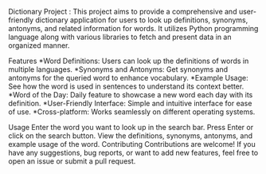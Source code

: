Dictionary Project :
This project aims to provide a comprehensive and user-friendly dictionary application for users to look up definitions, synonyms, antonyms, and related information for words. It utilizes Python programming language along with various libraries to fetch and present data in an organized manner.

Features
*Word Definitions: Users can look up the definitions of words in multiple languages.
*Synonyms and Antonyms: Get synonyms and antonyms for the queried word to enhance vocabulary.
*Example Usage: See how the word is used in sentences to understand its context better.
*Word of the Day: Daily feature to showcase a new word each day with its definition.
*User-Friendly Interface: Simple and intuitive interface for ease of use.
*Cross-platform: Works seamlessly on different operating systems.

Usage
Enter the word you want to look up in the search bar.
Press Enter or click on the search button.
View the definitions, synonyms, antonyms, and example usage of the word.
Contributing
Contributions are welcome! If you have any suggestions, bug reports, or want to add new features, feel free to open an issue or submit a pull request.

